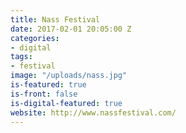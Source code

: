 ```yaml
---
title: Nass Festival
date: 2017-02-01 20:05:00 Z
categories:
- digital
tags:
- festival
image: "/uploads/nass.jpg"
is-featured: true
is-front: false
is-digital-featured: true
website: http://www.nassfestival.com/
---
```


